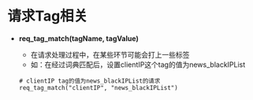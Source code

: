 # 请求Tag相关

- **req_tag_match(tagName, tagValue)**
  - 在请求处理过程中，在某些环节可能会打上一些标签
  - 如：在经过词典匹配后，设置clientIP这个tag的值为news_blackIPList
    
  ```
  # clientIP tag的值为news_blackIPList的请求
  req_tag_match("clientIP", "news_blackIPList")
  ```

